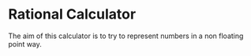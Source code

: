 # Rational Calculator
The aim of this calculator is to try to represent numbers in a non floating point way.
